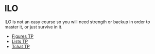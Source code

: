 # ILO

ILO is not an easy course so you will need strength
or backup in order to master it, or just survive in it.

* [Figures TP](figures.md)
* [Lists TP](lists.md)
* [Tchat TP](tchat.md)